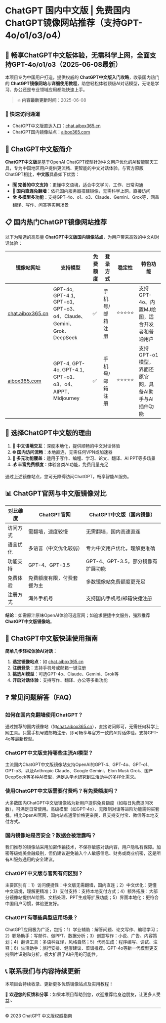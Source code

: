# ChatGPT 国内中文版 | 免费国内ChatGPT镜像网站推荐（支持GPT-4o/o1/o3/o4）

## 📢 畅享ChatGPT中文版体验，无需科学上网，全面支持GPT-4o/o1/o3（2025-06-08最新）

本项目专为中国用户打造，提供权威的 **ChatGPT中文版入门攻略**，收录国内热门的 **ChatGPT镜像网站**与**详细使用教程**，助您轻松体验顶级AI对话模型，无论是学习、办公还是专业领域应用都能快速上手。

> 🔥 **内容最新更新时间**：2025-06-08

### 🚀 快速访问通道

- ChatGPT中文版直达入口：[chat.aibox365.cn](https://chat.aibox365.cn)
- ChatGPT国内镜像站点：[aibox365.com](https://aibox365.com)

## 🤔 ChatGPT中文版简介

**ChatGPT中文版**是基于OpenAI ChatGPT模型针对中文用户优化的AI智能聊天工具，专为中国地区用户提供更流畅、更智能的中文对话体验。与官方原版ChatGPT相比，**中文版**具备如下优势：

- **🈶 完善的中文支持**：更懂中文语境，适合中文学习、工作、日常沟通
- **🚀 国内直连免翻墙**：依托国内服务器搭建镜像，无需科学上网，直接访问
- **🛠️ 多模型多功能**：支持GPT-4o、o1、o3、Claude、Gemini、Grok等，涵盖翻译、写作、问答等实用场景

## 📋 国内热门ChatGPT镜像网站推荐

以下为精选的高质量 **ChatGPT中文版国内镜像站点**，为用户带来高效的中文AI对话体验：

| 镜像站网址 | 支持模型 | 免费额度 | 登录方式 | 稳定性 | 特色功能 |
|------------|----------|----------|----------|--------|----------|
| [chat.aibox365.cn](https://chat.aibox365.cn) | GPT-4o, GPT-4.1, GPT-o1, GPT-o3、o4、Claude、Gemini、Grok、DeepSeek | ✅ | 手机号/邮箱注册 | ⭐⭐⭐⭐⭐ | 支持GPT-4o、内置MJ绘图，适合开发者和普通用户 |
| [aibox365.com](https://aibox365.com) | GPT-4, GPT-4o, GPT-4.1, GPT-o1、o3、o4、AIPPT、Midjourney | ✅ | 手机号/邮箱注册 | ⭐⭐⭐⭐⭐ | 支持GPT-o1模型，界面还原官网，具备AI助手与AI插件功能 |

## 🌟 选择ChatGPT中文版的理由

1. **📝 中文语境交互**：深度本地化，提供顺畅的中文对话体验
2. **🌐 国内访问流畅**：本地直连，无需任何VPN或加速器
3. **🎯 多元功能覆盖**：适用于写作、编程、学习、论文、翻译、AI PPT等多场景
4. **💰 丰富免费额度**：体验各类AI功能，免费用量充足

通过上述镜像站点，您可无障碍访问ChatGPT，畅享智能AI服务。

## 📊 ChatGPT官网与中文版镜像对比

| 对比维度 | ChatGPT官网 | ChatGPT中文版（国内镜像） |
|----------|-------------|--------------------------|
| 访问方式 | 需翻墙，速度较慢 | 无需翻墙，国内高速直连 |
| 语言优化 | 多语言（中文优化较弱） | 专为中文用户优化，理解更准确 |
| 功能支持 | GPT-4、GPT-3.5 | GPT-4、GPT-3.5，部分镜像有扩展功能 |
| 免费体验 | 免费额度有限，付费套餐为主 | 多数镜像站免费额度更充足 |
| 注册方式 | 海外手机号 | 支持国内手机号/邮箱快捷注册 |

**结论**：如需原汁原味OpenAI体验可选官网；如追求便捷中文服务，强烈推荐 **ChatGPT中文版镜像站**。

## 📝 ChatGPT中文版快速使用指南

**简单几步轻松体验AI对话：**

1. **选定镜像站点**：如 [chat.aibox365.cn](https://chat.aibox365.cn)
2. **注册登录**：支持手机号或邮箱一键注册
3. **挑选AI模型**：可选GPT-4o、Claude、Gemini、Grok等
4. **开启对话体验**：支持写作、翻译、办公等多重功能

## ❓ 常见问题解答（FAQ）

### 如何在国内免翻墙使用ChatGPT？

通过推荐的国内镜像站（如[chat.aibox365.cn](https://chat.aibox365.cn)），直接访问即可，无需任何科学上网工具。只需手机号或邮箱注册，即可畅享与官方一致的AI对话体验，支持GPT-4o等最新模型。

### ChatGPT中文版支持哪些主流AI模型？

主流国内ChatGPT中文版镜像站支持OpenAI的GPT-4、GPT-4o、GPT-o1、GPT-o3，以及Anthropic Claude、Google Gemini、Elon Musk Grok、国产DeepSeek等多种AI模型，满足从学术研究到生活助手的多样化需求。

### 使用ChatGPT中文版需要付费吗？有免费额度吗？

大多数国内ChatGPT中文版镜像站为新用户提供免费额度（如每日免费提问次数），可满足日常使用。高级模型（如GPT-4o）、无限制对话等进阶功能需购买套餐。相比OpenAI官网，国内站点通常价格更亲民，且支持支付宝、微信等本地支付方式。

### 国内镜像站是否安全？数据会被泄露吗？

我们推荐的镜像站采用加密传输技术，不保存敏感对话内容，用户隐私有保障。加密等级媲美金融级别，但仍建议避免输入个人敏感信息、财务或商业机密，这是所有AI服务通用的安全建议。

### ChatGPT中文版与官网有何区别？

主要区别有：1）访问便捷性：中文版无需翻墙，国内直连；2）中文优化：更懂中文语境，理解更精准；3）支付支持：支持本地支付方式；4）额外拓展：大部分镜像站提供AI绘图、文档处理、PPT生成等扩展功能；5）界面本地化：更符合中国用户习惯，体验更友好。

### ChatGPT有哪些典型应用场景？

ChatGPT应用极为广泛，包括：1）学业辅助：解答问题、论文写作、编程学习；2）职场助手：写邮件、做PPT、数据分析；3）创意写作：小说、广告、内容策划；4）翻译工具：多语种互译，风格自然；5）代码生成：程序编写、调试、注释；6）生活助手：旅行安排、健康建议、菜谱推荐。GPT-4o等新一代模型更支持图片识别和分析，极大扩展了AI应用的可能性。

## 📞 联系我们与内容持续更新

本项目会持续收录、更新更多优质镜像站点及实用教程！

🌟 **欢迎您的反馈和分享**：如果本项目帮助到您，欢迎推荐给身边朋友，让更多人受益~

---

© 2023 ChatGPT 中文版权威指南
